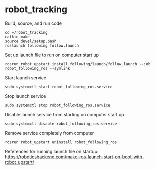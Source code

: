 # robot_tracking

Build, source, and run code
```
cd ~/robot_tracking
catkin_make
source devel/setup.bash
roslaunch following follow.launch
```
Set up launch file to run on computer start up
```
rosrun robot_upstart install following/launch/follow.launch --job robot_following_ros --symlink
```
Start launch service
```
sudo systemctl start robot_following_ros.service
```
Stop launch service
```
sudo systemctl stop robot_following_ros.service
```
Disable launch service from starting on computer start up
```
sudo systemctl disable robot_following_ros.service
```
Remove service completely from computer
```
rosrun robot_upstart uninstall robot_following_ros
```

References for running launch file on startup: https://roboticsbackend.com/make-ros-launch-start-on-boot-with-robot_upstart/
